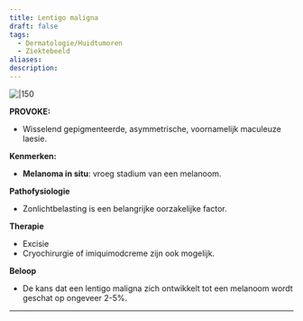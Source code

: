 ```yaml
---
title: Lentigo maligna
draft: false
tags:
  - Dermatologie/Huidtumoren
  - Ziektebeeld
aliases: 
description: 
---
```


![|150](https://i.imgur.com/1k9xtm4.png)


**PROVOKE:**

- Wisselend gepigmenteerde, asymmetrische, voornamelijk maculeuze laesie.

**Kenmerken:**

- **Melanoma in situ**: vroeg stadium van een melanoom.

**Pathofysiologie**

- Zonlichtbelasting is een belangrijke oorzakelijke factor.

**Therapie**

- Excisie
- Cryochirurgie of imiquimodcreme zijn ook mogelijk.

**Beloop**

- De kans dat een lentigo maligna zich ontwikkelt tot een melanoom wordt geschat op ongeveer 2-5%.

---